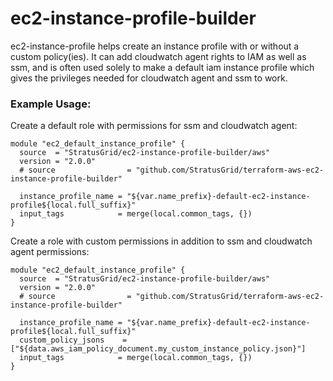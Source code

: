 # ec2-instance-profile-builder
ec2-instance-profile helps create an instance profile with or without a custom policy(ies). It can add cloudwatch agent rights to IAM as well as ssm, and is often used solely to make a default iam instance profile which gives the privileges needed for cloudwatch agent and ssm to work.

### Example Usage:
Create a default role with permissions for ssm and cloudwatch agent:
```
module "ec2_default_instance_profile" {
  source  = "StratusGrid/ec2-instance-profile-builder/aws"
  version = "2.0.0"
  # source                = "github.com/StratusGrid/terraform-aws-ec2-instance-profile-builder"
  
  instance_profile_name = "${var.name_prefix}-default-ec2-instance-profile${local.full_suffix}"
  input_tags            = merge(local.common_tags, {})
}
```

Create a role with custom permissions in addition to ssm and cloudwatch agent permissions:
```
module "ec2_default_instance_profile" {
  source  = "StratusGrid/ec2-instance-profile-builder/aws"
  version = "2.0.0"
  # source                = "github.com/StratusGrid/terraform-aws-ec2-instance-profile-builder"
  
  instance_profile_name = "${var.name_prefix}-default-ec2-instance-profile${local.full_suffix}"
  custom_policy_jsons    = ["${data.aws_iam_policy_document.my_custom_instance_policy.json}"]
  input_tags            = merge(local.common_tags, {})
}
```
  
